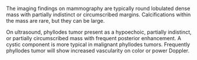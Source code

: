 The imaging findings on mammography are typically round lobulated dense mass with partially indistinct or circumscribed margins. Calcifications within the mass are rare, but they can be large.

On ultrasound, phyllodes tumor present as a hypoechoic, partially indistinct, or partially circumscribed mass with frequent posterior enhancement. A cystic component is more typical in malignant phyllodes tumors. Frequently phyllodes tumor will show increased vascularity on color or power Doppler.